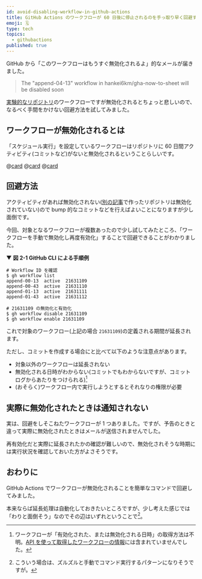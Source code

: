 ```yaml
---
id: avoid-disabling-workflow-in-github-actions
title: GitHub Actions のワークフローが 60 日後に停止されるのを手っ取り早く回避する
emoji: 🗓️
type: tech
topics:
  - githubactions
published: true
---
```


GitHub から「このワークフローはもうすぐ無効化されるよ」的なメールが届きました。

> The "append-04-13" workflow in hankei6km/gha-now-to-sheet will be disabled soon

[実験的なリポジトリ](https://github.com/hankei6km/gha-now-to-sheet)のワークフローですが無効化されるとちょっと悲しいので、なるべく手間をかけない回避方法を試してみました。

## ワークフローが無効化されるとは

「スケジュール実行」を設定しているワークフローはリポジトリに 60 日間アクティビティ(コミットなど)がないと無効化されるということらしいです。

@[card](https://github.community/t/no-notification-workflow-disabled-after-60-days/182169/)
@[card](https://zenn.dev/hellorusk/articles/fc6d4696f5b269)
@[card](https://qiita.com/tommy_aka_jps/items/65193185b520a1e2be21)

## 回避方法

アクティビティがあれば無効化されない([別の記事](https://zenn.dev/hankei6km/articles/automatically-update-github-profile)で作ったリポジトリは無効化されていない)ので bump 的なコミットなどを行えばよいことになりますが少し面倒です。

今回、対象となるワークフローが複数あったので少し試してみたところ、「ワークフローを手動で無効化し再度有効化」することで回避できることがわかりました。

▼ **図 2-1 GitHub CLI による手順例**

```shell-session
# Workflow ID を確認
$ gh workflow list
append-00-13  active  21631109
append-00-43  active  21631110
append-01-13  active  21631111
append-01-43  active  21631112

# 21631109 の無効化と有効化
$ gh workflow disable 21631109
$ gh workflow enable 21631109
```

これで対象のワークフロー(上記の場合 `21631109`)の定義される期間が延長されます。

ただし、コミットを作成する場合にと比べて以下のような注意点があります。

*   対象以外のワークフローは延長されない
*   無効化される日時がわからない(コミットでもわからないですが、コミットログからあたりをつけられる)[^workflow-status]
*   (おそらく)ワークフロー内で実行しようとするとそれなりの権限が必要

[^workflow-status]: ワークフローが「有効化された、または無効化される日時」の取得方法は不明。[API を使って取得したワークフローの情報](https://docs.github.com/ja/rest/actions/workflows#get-a-workflow)には含まれていませんでした。

## 実際に無効化されたときは通知されない

実は、回避をしそこねたワークフローが 1 つありました。ですが、予告のときと違って実際に無効化されたときはメールが送信されませんでした。

再有効化だと実際に延長されたかの確認が難しいので、無効化されそうな時期には実行状況を確認しておいた方がよさそうです。

## おわりに

GitHub Actions でワークフローが無効化されることを簡単なコマンドで回避してみました。

本来ならば延長処理は自動化しておきたいところですが、少し考えた感じでは「わりと面倒そう」なのでその辺はいずれということで[^zubora]。

[^zubora]: こういう場合は、ズルズルと手動でコマンド実行するパターンになりそうですが。
